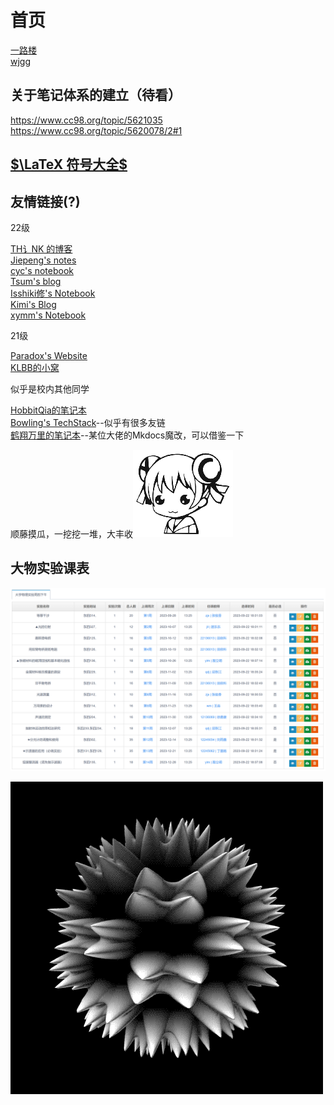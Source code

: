 # 首页

[一路楼](https://www.cc98.org/topic/5396314)  
[wjgg](https://github.com/lhmd/ZJU-course/tree/master)
## 关于笔记体系的建立（待看）
<https://www.cc98.org/topic/5621035>  
<https://www.cc98.org/topic/5620078/2#1>

## [$\LaTeX 符号大全$](https://blog.csdn.net/YEN_CSDN/article/details/79966985?ops_request_misc=%257B%2522request%255Fid%2522%253A%2522169554086116800185822502%2522%252C%2522scm%2522%253A%252220140713.130102334..%2522%257D&request_id=169554086116800185822502&biz_id=0&utm_medium=distribute.pc_search_result.none-task-blog-2~all~top_positive~default-1-79966985-null-null.142^v94^chatsearchT3_1&utm_term=latex%E7%AC%A6%E5%8F%B7&spm=1018.2226.3001.4187)

## 友情链接(?) 
22级

[TH讠NK 的博客](https://www.luogu.com.cn/blog/chen031029/)  
[Jiepeng's notes](https://jiepenglab.github.io/notebook/)  
[cyc's notebook](https://cyc-987.github.io/)  
[Tsum's blog](https://tsumgo.github.io/)  
[Isshiki修's Notebook](https://note.isshikih.top/)  
[Kimi's Blog](https://1kilometre.github.io/)  
[xymm's Notebook](https://xymmsnotebook.gitbook.io/noteofxymm/)  

21级

[Paradox's Website](https://zju-paradox.top/)  
[KLBB的小窝](https://zjuklbb.top/)  

似乎是校内其他同学

[HobbitQia的笔记本](https://note.hobbitqia.cc/)  
[Bowling's TechStack](https://note.bowling233.top/)--似乎有很多友链  
[鹤翔万里的笔记本](https://note.tonycrane.cc/)--某位大佬的Mkdocs魔改，可以借鉴一下

顺藤摸瓜，一挖挖一堆，大丰收![ac06](.\AC娘表情包\ac06.gif)

## 大物实验课表
![大物实验课表](.\大物实验课表.png)

![111](image.png)